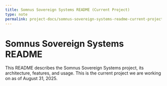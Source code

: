 ```yaml
---
title: Somnus Sovereign Systems README (Current Project)
type: note
permalink: project-docs/somnus-sovereign-systems-readme-current-project
---
```


# Somnus Sovereign Systems README

<full README.md content attached above>

This README describes the Somnus Sovereign Systems project, its architecture, features, and usage. This is the current project we are working on as of August 31, 2025.